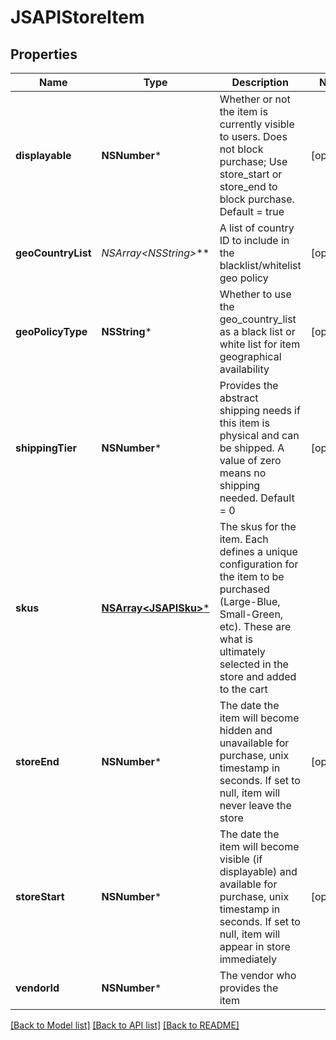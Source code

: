 # JSAPIStoreItem

## Properties
Name | Type | Description | Notes
------------ | ------------- | ------------- | -------------
**displayable** | **NSNumber*** | Whether or not the item is currently visible to users. Does not block purchase; Use store_start or store_end to block purchase.  Default &#x3D; true | [optional] 
**geoCountryList** | **NSArray&lt;NSString*&gt;*** | A list of country ID to include in the blacklist/whitelist geo policy | [optional] 
**geoPolicyType** | **NSString*** | Whether to use the geo_country_list as a black list or white list for item geographical availability | [optional] 
**shippingTier** | **NSNumber*** | Provides the abstract shipping needs if this item is physical and can be shipped.  A value of zero means no shipping needed.  Default &#x3D; 0 | [optional] 
**skus** | [**NSArray&lt;JSAPISku&gt;***](JSAPISku.md) | The skus for the item. Each defines a unique configuration for the item to be purchased (Large-Blue, Small-Green, etc). These are what is ultimately selected in the store and added to the cart | 
**storeEnd** | **NSNumber*** | The date the item will become hidden and unavailable for purchase, unix timestamp in seconds.  If set to null, item will never leave the store | [optional] 
**storeStart** | **NSNumber*** | The date the item will become visible (if displayable) and available for purchase, unix timestamp in seconds.  If set to null, item will appear in store immediately | [optional] 
**vendorId** | **NSNumber*** | The vendor who provides the item | 

[[Back to Model list]](../README.md#documentation-for-models) [[Back to API list]](../README.md#documentation-for-api-endpoints) [[Back to README]](../README.md)


